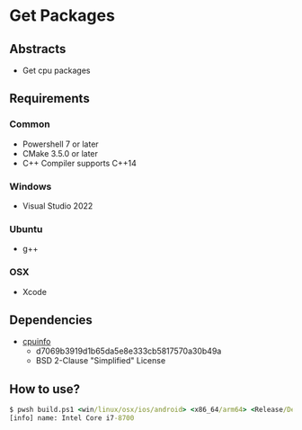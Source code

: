 # Get Packages

## Abstracts

* Get cpu packages

## Requirements

### Common

* Powershell 7 or later
* CMake 3.5.0 or later
* C++ Compiler supports C++14

### Windows

* Visual Studio 2022

### Ubuntu

* g++

### OSX

* Xcode

## Dependencies

* [cpuinfo](https://github.com/pytorch/cpuinfo)
  * d7069b3919d1b65da5e8e333cb5817570a30b49a
  * BSD 2-Clause "Simplified" License

## How to use?

````bat
$ pwsh build.ps1 <win/linux/osx/ios/android> <x86_64/arm64> <Release/Debug>
[info] name: Intel Core i7-8700
````